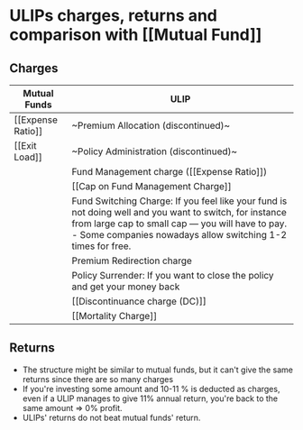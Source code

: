 # ULIPs charges, returns and comparison with [[Mutual Fund]]

## Charges

| Mutual Funds      | ULIP                                                                                                                                    |
|-------------------|-----------------------------------------------------------------------------------------------------------------------------------------|
| [[Expense Ratio]] | ~Premium Allocation (discontinued)~                                                                                                     |
| [[Exit Load]]     | ~Policy Administration (discontinued)~                                                                                                  |
|                   | Fund Management charge ([[Expense Ratio]])                                                                                                |
|                   | [[Cap on Fund Management Charge]]                   |
|                   | Fund Switching Charge: If you feel like your fund is not doing well and you want to switch, for instance from large cap to small cap — you will have to pay. - Some companies nowadays allow switching 1-2 times for free.                                                                                                                 |
|                   | Premium Redirection charge                                                                                                            |
|                   | Policy Surrender: If you want to close the policy and get your money back                                                                                                                                        |
|                   | [[Discontinuance charge (DC)]]                           |
|                   | [[Mortality Charge]]                                             |

## Returns

- The structure might be similar to mutual funds, but it can't give the same returns since there are so many charges
- If you're investing some amount and 10-11 % is deducted as charges, even if a ULIP manages to give 11% annual return, you're back to the same amount ⇒ 0% profit.
- ULIPs' returns do not beat mutual funds' return.

